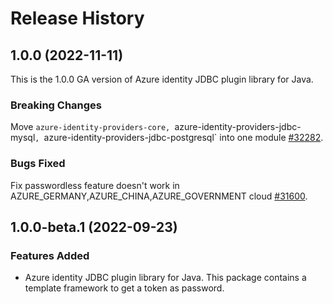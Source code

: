 <!--
// cSpell:ignore JDBC 
-->

# Release History

## 1.0.0 (2022-11-11)

This is the 1.0.0 GA version of Azure identity JDBC plugin library for Java.

### Breaking Changes

Move `azure-identity-providers-core, `azure-identity-providers-jdbc-mysql`, `azure-identity-providers-jdbc-postgresql` into one module [#32282](https://github.com/Azure/azure-sdk-for-java/pull/32282).

### Bugs Fixed

Fix passwordless feature doesn't work in AZURE_GERMANY,AZURE_CHINA,AZURE_GOVERNMENT cloud [#31600](https://github.com/Azure/azure-sdk-for-java/pull/31600).

## 1.0.0-beta.1 (2022-09-23)

### Features Added
- Azure identity JDBC plugin library for Java. This package contains a template framework to get a token as password.
